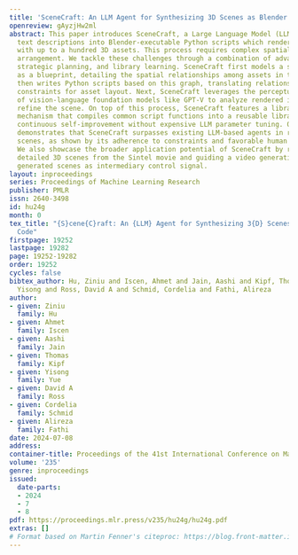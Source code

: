 ```yaml
---
title: 'SceneCraft: An LLM Agent for Synthesizing 3D Scenes as Blender Code'
openreview: gAyzjHw2ml
abstract: This paper introduces SceneCraft, a Large Language Model (LLM) Agent converting
  text descriptions into Blender-executable Python scripts which render complex scenes
  with up to a hundred 3D assets. This process requires complex spatial planning and
  arrangement. We tackle these challenges through a combination of advanced abstraction,
  strategic planning, and library learning. SceneCraft first models a scene graph
  as a blueprint, detailing the spatial relationships among assets in the scene. SceneCraft
  then writes Python scripts based on this graph, translating relationships into numerical
  constraints for asset layout. Next, SceneCraft leverages the perceptual strengths
  of vision-language foundation models like GPT-V to analyze rendered images and iteratively
  refine the scene. On top of this process, SceneCraft features a library learning
  mechanism that compiles common script functions into a reusable library, facilitating
  continuous self-improvement without expensive LLM parameter tuning. Our evaluation
  demonstrates that SceneCraft surpasses existing LLM-based agents in rendering complex
  scenes, as shown by its adherence to constraints and favorable human assessments.
  We also showcase the broader application potential of SceneCraft by reconstructing
  detailed 3D scenes from the Sintel movie and guiding a video generative model with
  generated scenes as intermediary control signal.
layout: inproceedings
series: Proceedings of Machine Learning Research
publisher: PMLR
issn: 2640-3498
id: hu24g
month: 0
tex_title: "{S}cene{C}raft: An {LLM} Agent for Synthesizing 3{D} Scenes as Blender
  Code"
firstpage: 19252
lastpage: 19282
page: 19252-19282
order: 19252
cycles: false
bibtex_author: Hu, Ziniu and Iscen, Ahmet and Jain, Aashi and Kipf, Thomas and Yue,
  Yisong and Ross, David A and Schmid, Cordelia and Fathi, Alireza
author:
- given: Ziniu
  family: Hu
- given: Ahmet
  family: Iscen
- given: Aashi
  family: Jain
- given: Thomas
  family: Kipf
- given: Yisong
  family: Yue
- given: David A
  family: Ross
- given: Cordelia
  family: Schmid
- given: Alireza
  family: Fathi
date: 2024-07-08
address:
container-title: Proceedings of the 41st International Conference on Machine Learning
volume: '235'
genre: inproceedings
issued:
  date-parts:
  - 2024
  - 7
  - 8
pdf: https://proceedings.mlr.press/v235/hu24g/hu24g.pdf
extras: []
# Format based on Martin Fenner's citeproc: https://blog.front-matter.io/posts/citeproc-yaml-for-bibliographies/
---
```

